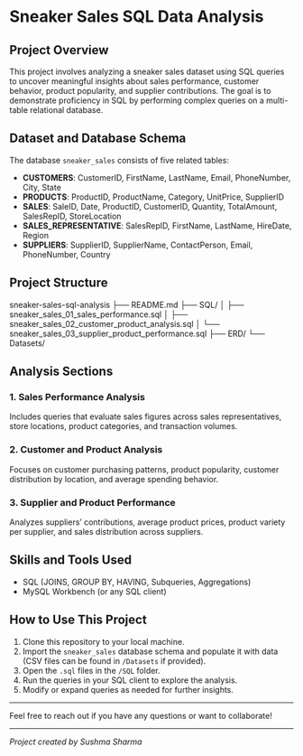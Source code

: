 # Sneaker Sales SQL Data Analysis

## Project Overview
This project involves analyzing a sneaker sales dataset using SQL queries to uncover meaningful insights about sales performance, customer behavior, product popularity, and supplier contributions. The goal is to demonstrate proficiency in SQL by performing complex queries on a multi-table relational database.

## Dataset and Database Schema
The database `sneaker_sales` consists of five related tables:

- **CUSTOMERS**: CustomerID, FirstName, LastName, Email, PhoneNumber, City, State  
- **PRODUCTS**: ProductID, ProductName, Category, UnitPrice, SupplierID  
- **SALES**: SaleID, Date, ProductID, CustomerID, Quantity, TotalAmount, SalesRepID, StoreLocation  
- **SALES_REPRESENTATIVE**: SalesRepID, FirstName, LastName, HireDate, Region  
- **SUPPLIERS**: SupplierID, SupplierName, ContactPerson, Email, PhoneNumber, Country  

## Project Structure

sneaker-sales-sql-analysis
├── README.md
├── SQL/
│ ├── sneaker_sales_01_sales_performance.sql
│ ├── sneaker_sales_02_customer_product_analysis.sql
│ └── sneaker_sales_03_supplier_product_performance.sql
├── ERD/
└── Datasets/


## Analysis Sections

### 1. Sales Performance Analysis
Includes queries that evaluate sales figures across sales representatives, store locations, product categories, and transaction volumes.

### 2. Customer and Product Analysis
Focuses on customer purchasing patterns, product popularity, customer distribution by location, and average spending behavior.

### 3. Supplier and Product Performance
Analyzes suppliers’ contributions, average product prices, product variety per supplier, and sales distribution across suppliers.

## Skills and Tools Used
- SQL (JOINS, GROUP BY, HAVING, Subqueries, Aggregations)  
- MySQL Workbench (or any SQL client)  

## How to Use This Project
1. Clone this repository to your local machine.
2. Import the `sneaker_sales` database schema and populate it with data (CSV files can be found in `/Datasets` if provided).
3. Open the `.sql` files in the `/SQL` folder.
4. Run the queries in your SQL client to explore the analysis.
5. Modify or expand queries as needed for further insights.

---

Feel free to reach out if you have any questions or want to collaborate!

---

*Project created by Sushma Sharma*
